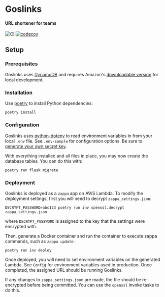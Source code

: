 # Goslinks
#### URL shortener for teams

![CI](https://github.com/RevolutionTech/goslinks/actions/workflows/ci.yml/badge.svg)
[![codecov](https://codecov.io/gh/RevolutionTech/goslinks/branch/master/graph/badge.svg)](https://codecov.io/gh/RevolutionTech/goslinks)

## Setup

### Prerequisites

Goslinks uses [DynamoDB](https://aws.amazon.com/dynamodb/) and requires Amazon's [downloadable version](https://docs.aws.amazon.com/amazondynamodb/latest/developerguide/DynamoDBLocal.DownloadingAndRunning.html) for local development.

### Installation

Use [poetry](https://github.com/sdispater/poetry) to install Python dependencies:

    poetry install

### Configuration

Goslinks uses [python-dotenv](https://github.com/theskumar/python-dotenv) to read environment variables in from your local `.env` file. See `.env-sample` for configuration options. Be sure to [generate your own secret key](http://flask.pocoo.org/docs/latest/config/#SECRET_KEY).

With everything installed and all files in place, you may now create the database tables. You can do this with:

    poetry run flask migrate

### Deployment

Goslinks is deployed as a `zappa` app on AWS Lambda. To modify the deployment settings, first you will need to decrypt `zappa_settings.json`:

    DECRYPT_PASSWORD=abc123 poetry run inv openssl.decrypt zappa_settings.json

where `DECRYPT_PASSWORD` is assigned to the key that the settings were encrypted with.

Then, generate a Docker container and run the container to execute zappa commands, such as `zappa update`:

    poetry run inv deploy

Once deployed, you will need to set environment variables on the generated Lambda. See `Config` for environment variables used in production. Once completed, the assigned URL should be running Goslinks.

If any changes to `zappa_settings.json` are made, the file should be re-encrypted before being committed. You can use the `openssl` invoke tasks to do this.

